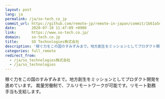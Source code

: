 ```yaml
---
layout: post
lang: ja
permalink: /ja/so-tech_co_jp
commit_url: https://github.com/remote-jp/remote-in-japan/commit/1b61a5ee8a52e4603f84873821cae9c2899ff89c
date:       2020-07-10 11:47:09 +0900
link:       https://www.so-tech.co.jp/
domain:     so-tech.co.jp
title:      SO Technologies株式会社
description: '稼ぐ力をこの国のすみずみまで。地方創生をミッションとしてプロダクト開発を進めています。  裁量労働制で、フルリモートワークが可能です。リモート勤務手当も支給します。'
categories: full_remote
redirect_from:
  - /ja/so_technologies株式会社
  - /ja/so_technologies
---
```


<p>稼ぐ力をこの国のすみずみまで。地方創生をミッションとしてプロダクト開発を進めています。  裁量労働制で、フルリモートワークが可能です。リモート勤務手当も支給します。</p>
